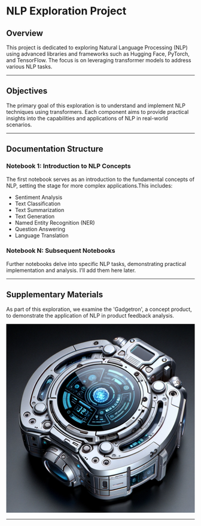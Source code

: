 # NLP Exploration Project

## Overview
This project is dedicated to exploring Natural Language Processing (NLP) using advanced libraries and frameworks such as Hugging Face, PyTorch, and TensorFlow. The focus is on leveraging transformer models to address various NLP tasks.

---

## Objectives
The primary goal of this exploration is to understand and implement NLP techniques using transformers. Each component aims to provide practical insights into the capabilities and applications of NLP in real-world scenarios.

---

## Documentation Structure

### Notebook 1: Introduction to NLP Concepts
The first notebook serves as an introduction to the fundamental concepts of NLP, setting the stage for more complex applications.This includes:

- Sentiment Analysis
- Text Classification
- Text Summarization
- Text Generation
- Named Entity Recognition (NER)
- Question Answering
- Language Translation

### Notebook N: Subsequent Notebooks
Further notebooks delve into specific NLP tasks, demonstrating practical implementation and analysis. I'll add them here later.

---

## Supplementary Materials
As part of this exploration, we examine the 'Gadgetron', a concept product, to demonstrate the application of NLP in product feedback analysis.

![Gadgetron Image](/PNGs/gadgetron.png)

---
